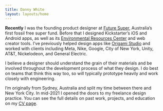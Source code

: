 ```yaml
---
title: Danny White
layout: layouts/home
---
```


**Recently** I was the founding product designer at [Future Super](https://www.futuresuper.com.au), Australia’s first fossil free super fund. Before that I designed Kickstarter’s iOS and Android apps, as well as its [Environmental Resources Center](https://www.kickstarter.com/environment) and web creator tools. I’ve previously helped design apps like [Origami Studio](https://origami.design) and worked with clients including Meta, Nike, Google, City of New York, Unity, AT&T, Nickelodeon, and General Electric.

I believe a designer should understand the grain of their materials and be involved throughout the development process of what they design. I do best on teams that think this way too, so will typically prototype heavily and work closely with engineering.

I’m originally from Sydney, Australia and split my time between there and New York City. In mid-2021 I opened the doors to my freelance design practice. You can see the full details on past work, projects, and education on my [CV page](https://read.cv/dannywhite).

